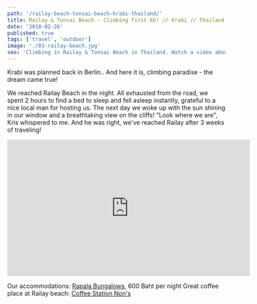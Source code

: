 ```yaml
---
path: '/railay-beach-tonsai-beach-krabi-thailand/'
title: Railay & Tonsai Beach - Climbing first 6b! // Krabi // Thailand
date: '2018-02-26'
published: true
tags: ['travel', 'outdoor']
image: './03-railay-beach.jpg'
seo: 'Climbing in Railay & Tonsai Beach in Thailand. Watch a video about climbing in paradise. We found cheap accommodation in Rapala Bungalows. Climbing gear rental in Basecamp in Tonsai Beach.'
---
```


Krabi was planned back in Berlin.. And here it is, climbing paradise - the dream came true!

We reached Railay Beach in the night. All exhausted from the road, we spent 2 hours to find a bed to sleep and fell asleep instantly, grateful to a nice local man for hosting us. The next day we woke up with the sun shining in our window and a breathtaking view on the cliffs! "Look where we are", Kris whispered to me. And he was right, we've reached Railay after 3 weeks of traveling!

<iframe width="560" height="315" src="https://www.youtube.com/embed/7jJmIvxyJqo?rel=0" frameborder="0" allow="autoplay; encrypted-media" allowfullscreen></iframe>

Our accommodations: [Rapala Bungalows](https://www.booking.com/hotel/th/rapala-rock-wood-resort-railay-krabi.en-gb.html), 600 Baht per night
Great coffee place at Railay beach: [Coffee Station Non's](https://goo.gl/maps/737r8LS3TQ62)
